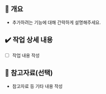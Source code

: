 ## 📝 개요
- 추가하려는 기능에 대해 간략하게 설명해주세요.

## ✔️ 작업 상세 내용
- [ ] 작업 내용 작성

## 🔗 참고자료(선택)
- 참고자료 등 기타 내용 작성
